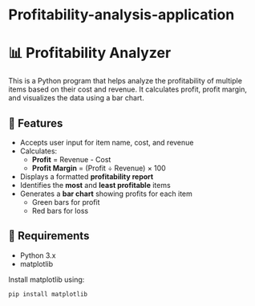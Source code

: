 # Profitability-analysis-application
# 📊 Profitability Analyzer

This is a Python program that helps analyze the profitability of multiple items based on their cost and revenue. It calculates profit, profit margin, and visualizes the data using a bar chart.

## 📌 Features

- Accepts user input for item name, cost, and revenue
- Calculates:
  - **Profit** = Revenue - Cost  
  - **Profit Margin** = (Profit ÷ Revenue) × 100
- Displays a formatted **profitability report**
- Identifies the **most** and **least profitable** items
- Generates a **bar chart** showing profits for each item  
  - Green bars for profit  
  - Red bars for loss

## 🧪 Requirements

- Python 3.x
- matplotlib

Install matplotlib using:

```bash
pip install matplotlib

